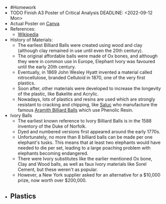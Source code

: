- #Homework
- TODO Finish A3 Poster of Critical Analysis
  DEADLINE: <2022-09-12 Mon>
- Actual Poster on [Canva](https://www.canva.com/)
- References:
	- [Wikipedia](https://en.wikipedia.org/wiki/Billiard_ball)
- History of Materials:
	- The earliest Billiard Balls were created using wood and clay (although clay remained in use until even the 20th century).
	- The original affordable balls were made of Ox bones, and although they were in common use in Europe, Elephant Ivory was favoured until the early 20th century.
	- Eventually, in 1869 John Wesley Hyatt invented a material called nitrocellulose, branded Celluloid in 1870, one of the very first plastics.
	- Soon after, other materials were developed to increase the longevity of the plastic, like Bakelite and Acrylic.
	- Nowadays, lots of plastics and resins are used which are strongly resistant to cracking and chipping, like [Saluc](https://www.saluc.com/index.html) who manufacture the famous [Aramith Billiard Balls](https://www.aramith.com/) which use Phenolic Resin.
- Ivory Balls
	- The earliest known reference to Ivory Billiard Balls is in the 1588 inventory of the Duke of Norfolk.
	- Dyed and numbered versions first appeared around the early 1770s.
	- Unfortunately, no more than 8 billiard balls can be made per one elephant's tusks. This means that at least two elephants would have needed to die per set, leading to a large poaching problem with elephants becoming endangered.
	- There were Ivory substitutes like the earlier mentioned Ox bone, Clay and Wood balls, as well as faux Ivory materials like Sorel Cement, but these weren't as popular.
	- However, a New York supplier asked for an alternative for a $10,000 prize, now worth over $200,000.
- Plastics
	-